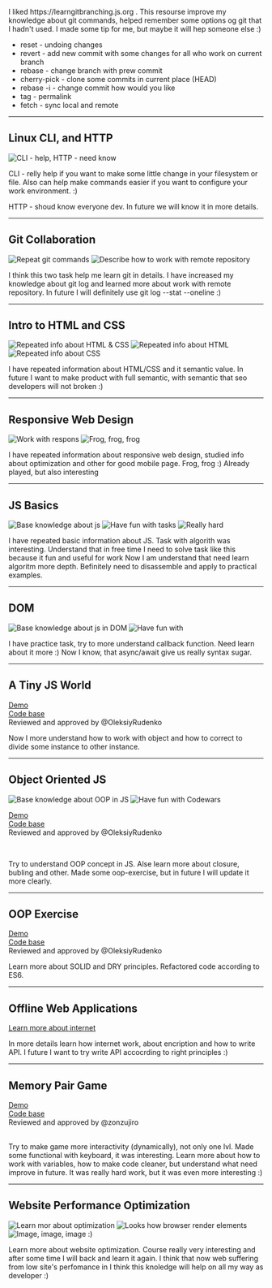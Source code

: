 <p>
I liked https://learngitbranching.js.org . This resourse improve my knowledge about git commands, helped remember some options og git that I hadn't used. I made some tip for me, but maybe it will hep someone else :)
</p>
<ul>
  <li>
    reset - undoing changes
  </li>
  <li>
    revert - add new commit with some changes for all who work on current branch
  </li>
  <li>
    rebase - change branch with prew commit 
  </li>
  <li>
    cherry-pick - clone some commits in current place (HEAD)
  </li>
  <li>
    rebase -i - change commit how would you like
  </li>
  <li>
    tag - permalink
  </li>
  <li>
    fetch - synс local and remote
  </li>
</ul>

----------------------------------------------------------------

## Linux CLI, and HTTP

![CLI - help, HTTP - need know](task_linux_cli/cli.jpg)

CLI - relly help if you want to make some little change in your filesystem or file. Also can help make commands easier if you want to configure your work environment. :) 

HTTP - shoud know everyone dev. In future we will know it in more details.

----------------------------------------------------------------

## Git Collaboration

![Repeat git commands](task_git_collaboration//git_collaboration_1.jpg)
![Describe how to work with remote repository](task_git_collaboration//git_collaboration_2.jpg)

I think this two task help me learn git in details. I have increased my knowledge about git log and learned more about work with remote repository.
In future I will definitely use git log --stat --oneline :)

----------------------------------------------------------------

## Intro to HTML and CSS

![Repeated info about HTML & CSS](task_html_css_intro/task_html_css_intro_1.jpg)
![Repeated info about HTML](task_html_css_intro/task_html_css_intro_2.jpg)
![Repeated info about CSS](task_html_css_intro/task_html_css_intro_3.jpg)

I have repeated information about HTML/CSS and it semantic value. 
In future I want to make product with full semantic, with semantic that seo developers will not broken :)

----------------------------------------------------------------

## Responsive Web Design

![Work with respons](task_responsive_web_design/task_responsive_web_design_1.jpg)
![Frog, frog, frog](task_responsive_web_design/task_responsive_web_design_2.jpg)

I have repeated information about responsive web design, studied info about optimization and other for good mobile page. 
Frog, frog :) Already played, but also interesting

----------------------------------------------------------------

## JS Basics

![Base knowledge about js](task_js_basics/task_js_basics_1.jpg)
![Have fun with tasks](task_js_basics/task_js_basics_2.jpg)
![Really hard](task_js_basics/task_js_basics_3.jpg)

I have repeated basic information about JS. 
Task with algorith was interesting. Understand that in free time I need to solve task like this because it fun and useful for work
Now I am understand that need learn algoritm more depth. Вefinitely need to disassemble and apply to practical examples.

----------------------------------------------------------------

## DOM

![Base knowledge about js in DOM](task_js_basics/task_js_basics_1.jpg)
![Have fun with ](task_js_basics/task_js_basics_2.jpg)

I have practice task, try to more understand callback function. Need learn about it more :)
Now I know, that  async/await give us really syntax sugar.


----------------------------------------------------------------

## A Tiny JS World

[Demo](https://justdevway.github.io/a-tiny-JS-world/)
<br>
[Code base](https://github.com/kottans/frontend-2019-homeworks/blob/master/submissions/justdevway/a-tiny-JS-world)
<br>
Reviewed and approved by @OleksiyRudenko 

Now I more understand how to work with object and how to correct to divide some instance to other instance.

----------------------------------------------------------------

## Object Oriented JS

![Base knowledge about OOP in JS](task_js_oop/task_js_oop_1.jpg)
![Have fun with Codewars](task_js_oop/task_js_oop_2.jpg)

[Demo](https://justdevway.github.io/frogger/)
<br>
[Code base](https://github.com/kottans/frontend-2019-homeworks/tree/master/submissions/justdevway/js-oop-frogger)
<br>
Reviewed and approved by @OleksiyRudenko 

<br>
<!-- [Code base](https://github.com/kottans/frontend-2019-homeworks/blob/master/submissions/justdevway/a-tiny-JS-world/index.js)
<br> -->

Try to understand OOP concept in JS. Alse learn more about closure, bubling and other. Made some oop-exercise, but in future I will update it more clearly.

----------------------------------------------------------------

## OOP Exercise

[Demo](https://justdevway.github.io/a-tiny-JS-world/)
<br>
[Code base](https://github.com/kottans/frontend-2019-homeworks/blob/master/submissions/justdevway/a-tiny-JS-world)
<br>
Reviewed and approved by @OleksiyRudenko 
<br>

Learn more about SOLID and DRY principles. Refactored code according to ES6.

----------------------------------------------------------------

## Offline Web Applications

[Learn more about internet](task_js_oop/task_js_oop_1.jpg)
<br>

In more details learn  how internet work, about encription and how to write API. I future I want to try write API accocrding to right principles :)

----------------------------------------------------------------

## Memory Pair Game

[Demo](https://justdevway.github.io/memory-pair-game/)
<br>
[Code base](https://github.com/kottans/frontend-2019-homeworks/tree/master/submissions/justdevway/memory-pair-game)
<br>
Reviewed and approved by @zonzujiro  
<br>

Try to make game more interactivity (dynamically), not only one lvl. Made some functional with keyboard, it was interesting. Learn more about how to work with variables, how to make code cleaner, but understand what need improve in future. It was really hard work, but it was even more interesting :)

----------------------------------------------------------------

## Website Performance Optimization

![Learn mor about optimization](task_website_performance/task_website_performance_1.jpg)
![Looks how browser render elements](task_website_performance/task_website_performance_2.jpg)
![Image, image, image :)](task_website_performance/task_website_performance_3.jpg)

Learn more about website optimization. Course really very interesting and after some time I will back and learn it again. I think that now web suffering from low site's perfomance in I think this knoledge will help on all my way as developer :)